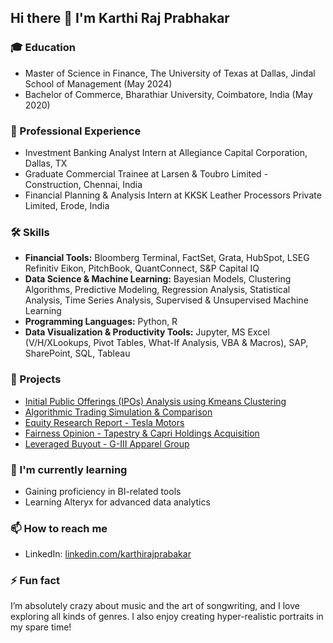 ## Hi there 👋 I'm Karthi Raj Prabhakar

### 🎓 Education
- Master of Science in Finance, The University of Texas at Dallas, Jindal School of Management (May 2024)
- Bachelor of Commerce, Bharathiar University, Coimbatore, India (May 2020)

### 💼 Professional Experience
- Investment Banking Analyst Intern at Allegiance Capital Corporation, Dallas, TX
- Graduate Commercial Trainee at Larsen & Toubro Limited - Construction, Chennai, India
- Financial Planning & Analysis Intern at KKSK Leather Processors Private Limited, Erode, India

### 🛠 Skills
- **Financial Tools:** Bloomberg Terminal, FactSet, Grata, HubSpot, LSEG Refinitiv Eikon, PitchBook, QuantConnect, S&P Capital IQ
- **Data Science & Machine Learning:** Bayesian Models, Clustering Algorithms, Predictive Modeling, Regression Analysis, Statistical Analysis, Time Series Analysis, Supervised & Unsupervised Machine Learning
- **Programming Languages:** Python, R
- **Data Visualization & Productivity Tools:** Jupyter, MS Excel (V/H/XLookups, Pivot Tables, What-If Analysis, VBA \& Macros), SAP, SharePoint, SQL, Tableau

### 🚀 Projects
- [Initial Public Offerings (IPOs) Analysis using Kmeans Clustering](https://github.com/Karthirajprabhakar/IPO-Analysis)
- [Algorithmic Trading Simulation & Comparison](https://github.com/Karthirajprabhakar/Algorithmic-Trading-Simulation)
- [Equity Research Report - Tesla Motors](https://github.com/Karthirajprabhakar/Tesla-Equity-Research)
- [Fairness Opinion - Tapestry & Capri Holdings Acquisition](https://github.com/Karthirajprabhakar/Fairness-Opinion---Tapestry-Capri-Holdings-M-A-Deal)
- [Leveraged Buyout - G-III Apparel Group](https://github.com/Karthirajprabhakar/Leveraged-Buyout---G-III-Apparel-Group)

### 🌱 I'm currently learning
- Gaining proficiency in BI-related tools
- Learning Alteryx for advanced data analytics

### 📫 How to reach me
- LinkedIn: [linkedin.com/karthirajprabakar](https://www.linkedin.com/in/karthirajprabhakar/)

### ⚡ Fun fact
I’m absolutely crazy about music and the art of songwriting, and I love exploring all kinds of genres. I also enjoy creating hyper-realistic portraits in my spare time!
